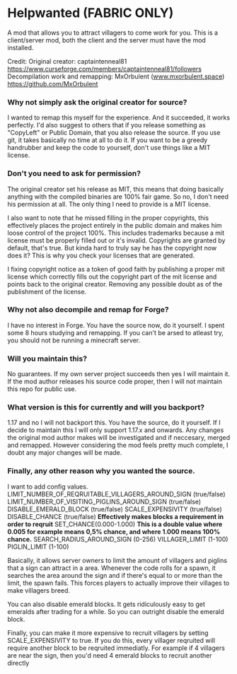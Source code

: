 # Helpwanted (FABRIC ONLY)
A mod that allows you to attract villagers to come work for you.
This is a client/server mod, both the client and the server must have the mod installed.

Credit:
Original creator: captaintenneal81 https://www.curseforge.com/members/captaintenneal81/followers
Decompilation work and remapping: MxOrbulent (www.mxorbulent.space) https://github.com/MxOrbulent

### Why not simply ask the original creator for source?
I wanted to remap this myself for the experience. And it succeeded, it works perfectly.
I'd also suggest to others that if you release something as "CopyLeft" or Public Domain, that you also
release the source. If you use git, it takes basically no time at all to do it.
If you want to be a greedy handrubber and keep the code to yourself, don't use things like a MIT license.

### Don't you need to ask for permission?
The original creator set his release as MIT, this means that doing basically anything with the compiled binaries are
100% fair game. So no, I don't need his permission at all. The only thing I need to provide is a MIT license.

I also want to note that he missed filling in the proper copyrights, this effectively places
the project entirely in the public domain and makes him loose control of the project 100%. This includes trademarks 
because a mit license must be properly filled out or it's invalid. 
Copyrights are granted by default, that's true. 
But kinda hard to truly say he has the copyright now does it? 
This is why you check your licenses that are generated.


I fixing copyright notice as a token of good faith by publishing
a proper mit license which correctly fills out the copyright part of the mit license and points back to the
original creator. Removing any possible doubt as of the publishment of the license.

### Why not also decompile and remap for Forge?
I have no interest in Forge. You have the source now, do it yourself. I spent some 8 hours studying
and remapping. If you can't be arsed to atleast try, you should not be running a minecraft server.

### Will you maintain this?
No guarantees. If my own server project succeeds then yes I will maintain it.
If the mod author releases his source code proper, then I will not maintain this repo for public use.

### What version is this for currently and will you backport?
1.17 and no I will not backport this. You have the source, do it yourself.
If I decide to maintain this I will only support 1.17.x and onwards.
Any changes the original mod author makes will be investigated and if neccesary, merged and remapped.
However considering the mod feels pretty much complete, I doubt any major changes will be made.

### Finally, any other reason why you wanted the source.
I want to add config values.
LIMIT_NUMBER_OF_REQRUITABLE_VILLAGERS_AROUND_SIGN (true/false)
LIMIT_NUMBER_OF_VISITING_PIGLINS_AROUND_SIGN (true/false)
DISABLE_EMERALD_BLOCK (true/false)
SCALE_EXPENSIVITY (true/false)
DISABLE_CHANCE (true/false) **Effectively makes blocks a requirement in order to reqruit**
SET_CHANCE(0.000-1.000) **This is a double value where 0.005 for example means 0,5% chance, 
and where 1.000 means 100% chance.**
SEARCH_RADIUS_AROUND_SIGN (0-256)
VILLAGER_LIMIT (1-100)
PIGLIN_LIMIT (1-100)

Basically, it allows server owners to limit the amount of villagers and piglins that a sign
can attract in a area. Whenever the code rolls for a spawn, it searches the area around the sign and if
there's equal to or more than the limit, the spawn fails. This forces players to
actually improve their villages to make villagers breed. 

You can also disable emerald blocks. It gets ridiculously easy to get emeralds after trading for a while.
So you can outright disable the emerald block.

Finally, you can make it more expensive to recruit villagers by setting SCALE_EXPENSIVITY to true.
If you do this, every villager reqruited will require another block to be reqruited immediatly.
For example if 4 villagers are near the sign, then you'd need 4 emerald blocks to recruit another directly
